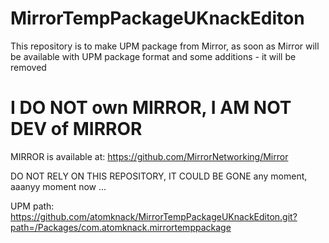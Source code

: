 # MirrorTempPackageUKnackEditon
This repository is to make UPM package from Mirror, as soon as Mirror will be available with UPM package format and some additions - it will be removed

# I DO NOT own MIRROR, I AM NOT DEV of MIRROR

MIRROR is available at: https://github.com/MirrorNetworking/Mirror

DO NOT RELY ON THIS REPOSITORY, IT COULD BE GONE any moment, aaanyy moment now ...

UPM path:
https://github.com/atomknack/MirrorTempPackageUKnackEditon.git?path=/Packages/com.atomknack.mirrortemppackage
